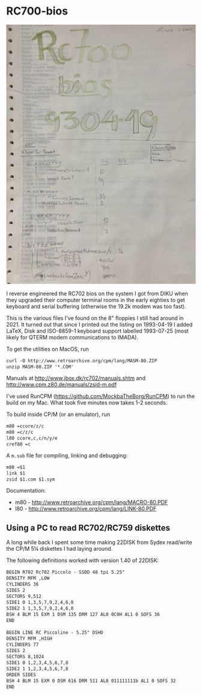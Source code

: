 # RC700-bios

![front of old print](IMG_9878.jpeg)

I reverse engineered the RC702 bios on the system I got from DIKU when
they upgraded their computer terminal rooms in the early eighties to
get keyboard and serial buffering (otherwise the 19.2k modem was too
fast).

This is the various files I've found on the 8" floppies I still had
around in 2021. It turned out that since I printed out the listing on
1993-04-19 I added LaTeX, Disk and ISO-8859-1 keyboard support
labelled 1993-07-25 (most likely for QTERM modem communications to
IMADA).

To get the utilities on MacOS, run

    curl -O http://www.retroarchive.org/cpm/lang/MASM-80.ZIP 
    unzip MASM-80.ZIP '*.COM'

Manuals at http://www.jbox.dk/rc702/manuals.shtm and
http://www.cpm.z80.de/manuals/zsid-m.pdf

I've used RunCPM (https://github.com/MockbaTheBorg/RunCPM)
to run the build on my Mac.  What took five minutes now takes 1-2 seconds.

To build inside CP/M (or an emulator), run

```
m80 =ccore/z/c
m80 =c/z/c
l80 ccore,c,c/n/y/e
cref80 =c
```

A `m.sub` file for compiling, linking and debugging:

```
m80 =$1
link $1
zsid $1.com $1.sym
```


Documentation:

* m80 - http://www.retroarchive.org/cpm/lang/MACRO-80.PDF
* l80 - http://www.retroarchive.org/cpm/lang/LINK-80.PDF

## Using a PC to read RC702/RC759 diskettes

A long while back I spent some time making 22DISK from Sydex
read/write the CP/M 5¼ diskettes I had laying around.

The following definitions worked with version 1.40 of 22DISK:


```
BEGIN R702 Rc702 Piccolo - SSDD 48 tpi 5.25"
DENSITY MFM ,LOW
CYLINDERS 36
SIDES 2
SECTORS 9,512
SIDE1 0 1,3,5,7,9,2,4,6,8
SIDE2 1 1,3,5,7,9,2,4,6,8
BSH 4 BLM 15 EXM 1 DSM 135 DRM 127 AL0 0C0H AL1 0 SOFS 36
END

BEGIN LINE RC Piccoline - 5.25" DSHD
DENSITY MFM ,HIGH
CYLINDERS 77
SIDES 2
SECTORS 8,1024
SIDE1 0 1,2,3,4,5,6,7,8
SIDE2 1 1,2,3,4,5,6,7,8
ORDER SIDES
BSH 4 BLM 15 EXM 0 DSM 616 DRM 511 AL0 011111111b AL1 0 SOFS 32
END
```

